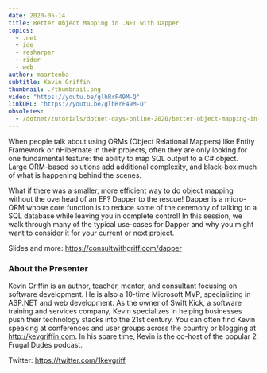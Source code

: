 ```yaml
---
date: 2020-05-14
title: Better Object Mapping in .NET with Dapper
topics:
  - .net
  - ide
  - resharper
  - rider
  - web
author: maartenba
subtitle: Kevin Griffin
thumbnail: ./thumbnail.png
video: "https://youtu.be/glhRrF49M-Q"
linkURL: "https://youtu.be/glhRrF49M-Q"
obsoletes:
  - /dotnet/tutorials/dotnet-days-online-2020/better-object-mapping-in-net-with-dapper/
---
```


When people talk about using ORMs (Object Relational Mappers) like Entity Framework or nHibernate in their projects, often they are only looking for one fundamental feature: the ability to map SQL output to a C# object. Large ORM-based solutions add additional complexity, and black-box much of what is happening behind the scenes.

What if there was a smaller, more efficient way to do object mapping without the overhead of an EF? Dapper to the rescue! Dapper is a micro-ORM whose core function is to reduce some of the ceremony of talking to a SQL database while leaving you in complete control! In this session, we walk through many of the typical use-cases for Dapper and why you might want to consider it for your current or next project.

Slides and more: <https://consultwithgriff.com/dapper>

### About the Presenter

Kevin Griffin is an author, teacher, mentor, and consultant focusing on software development. He is also a 10-time Microsoft MVP, specializing in ASP.NET and web development. As the owner of Swift Kick, a software training and services company, Kevin specializes in helping businesses push their technology stacks into the 21st century. You can often find Kevin speaking at conferences and user groups across the country or blogging at <http://kevgriffin.com>. In his spare time, Kevin is the co-host of the popular 2 Frugal Dudes podcast.

Twitter: <https://twitter.com/1kevgriff>

